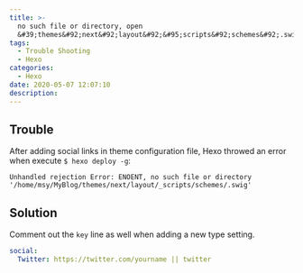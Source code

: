 ```yaml
---
title: >-
  no such file or directory, open
  &#39;themes&#92;next&#92;layout&#92;&#95;scripts&#92;schemes&#92;.swig&#39;
tags:
  - Trouble Shooting
  - Hexo
categories:
  - Hexo
date: 2020-05-07 12:07:10
description:
---
```




## Trouble
After adding social links in theme configuration file, Hexo throwed an error when execute `$ hexo deploy -g`:
```
Unhandled rejection Error: ENOENT, no such file or directory '/home/msy/MyBlog/themes/next/layout/_scripts/schemes/.swig'
```
<!-- more -->
## Solution
Comment out the `key` line as well when adding a new type setting.
```yml
social:
  Twitter: https://twitter.com/yourname || twitter
```


